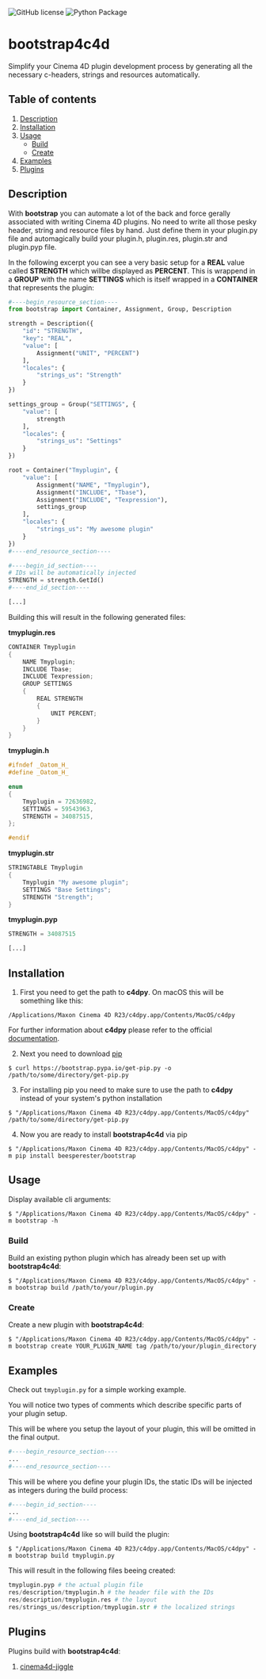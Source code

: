 ![GitHub license](https://img.shields.io/badge/license-MIT-blue.svg) ![Python Package](https://github.com/beesperester/cinema4d-bootstrap/workflows/Python%20Package/badge.svg?branch=main)

# bootstrap4c4d

Simplify your Cinema 4D plugin development process by generating all the necessary c-headers, strings and resources automatically.

## Table of contents
1. [Description](#Description)
1. [Installation](#Installation)
1. [Usage](#Usage)
    - [Build](#Build)
    - [Create](#Create)
1. [Examples](#Examples)
1. [Plugins](#Plugins)

## Description

With **bootstrap** you can automate a lot of the back and force gerally associated with writing Cinema 4D plugins. No need to write all those pesky header, string and resource files by hand. Just define them in your plugin.py file and automagically build your plugin.h, plugin.res, plugin.str and plugin.pyp file.

In the following excerpt you can see a very basic setup for a **REAL** value called **STRENGTH** which willbe displayed as **PERCENT**. This is wrappend in a **GROUP** with the name **SETTINGS** which is itself wrapped in a **CONTAINER** that represents the plugin:

```python
#----begin_resource_section----
from bootstrap import Container, Assignment, Group, Description

strength = Description({
    "id": "STRENGTH",
    "key": "REAL",
    "value": [
        Assignment("UNIT", "PERCENT")
    ],
    "locales": {
        "strings_us": "Strength"
    }
})

settings_group = Group("SETTINGS", {
    "value": [
        strength
    ],
    "locales": {
        "strings_us": "Settings"
    }
})

root = Container("Tmyplugin", {
    "value": [
        Assignment("NAME", "Tmyplugin"),
        Assignment("INCLUDE", "Tbase"),
        Assignment("INCLUDE", "Texpression"),
        settings_group
    ],
    "locales": {
        "strings_us": "My awesome plugin"
    }
})
#----end_resource_section----

#----begin_id_section----
# IDs will be automatically injected
STRENGTH = strength.GetId()
#----end_id_section----

[...]
```

Building this will result in the following generated files:

**tmyplugin.res**
```C++
CONTAINER Tmyplugin
{
    NAME Tmyplugin;
    INCLUDE Tbase;
    INCLUDE Texpression;
    GROUP SETTINGS
    {
        REAL STRENGTH
        {
            UNIT PERCENT;
        }
    }
}
```

**tmyplugin.h**
```C++
#ifndef _Oatom_H_
#define _Oatom_H_

enum
{
    Tmyplugin = 72636982,
    SETTINGS = 59543963,
    STRENGTH = 34087515,
};

#endif
```

**tmyplugin.str**
```C++
STRINGTABLE Tmyplugin
{
    Tmyplugin "My awesome plugin";
    SETTINGS "Base Settings";
    STRENGTH "Strength";
}
```

**tmyplugin.pyp**
```python
STRENGTH = 34087515

[...]
```

## Installation

1. First you need to get the path to **c4dpy**. On macOS this will be something like this:
```
/Applications/Maxon Cinema 4D R23/c4dpy.app/Contents/MacOS/c4dpy
```

For further information about **c4dpy** please refer to the official [documentation](https://developers.maxon.net/docs/Cinema4DPythonSDK/html/manuals/introduction/python_c4dpy.html).

2. Next you need to download [pip](https://pip.pypa.io/en/stable/installing/)
```
$ curl https://bootstrap.pypa.io/get-pip.py -o /path/to/some/directory/get-pip.py
```

3. For installing pip you need to make sure to use the path to **c4dpy** instead of your system's python  installation
```
$ "/Applications/Maxon Cinema 4D R23/c4dpy.app/Contents/MacOS/c4dpy" /path/to/some/directory/get-pip.py
```

4. Now you are ready to install **bootstrap4c4d** via pip
```
$ "/Applications/Maxon Cinema 4D R23/c4dpy.app/Contents/MacOS/c4dpy" -m pip install beesperester/bootstrap
```

## Usage

Display available cli arguments:

```
$ "/Applications/Maxon Cinema 4D R23/c4dpy.app/Contents/MacOS/c4dpy" -m bootstrap -h
```

### Build

Build an existing python plugin which has already been set up with **bootstrap4c4d**:

```
$ "/Applications/Maxon Cinema 4D R23/c4dpy.app/Contents/MacOS/c4dpy" -m bootstrap build /path/to/your/plugin.py
```

### Create

Create a new plugin with **bootstrap4c4d**:

```
$ "/Applications/Maxon Cinema 4D R23/c4dpy.app/Contents/MacOS/c4dpy" -m bootstrap create YOUR_PLUGIN_NAME tag /path/to/your/plugin_directory
```

## Examples

Check out `tmyplugin.py` for a simple working example.

You will notice two types of comments which describe specific parts of your plugin setup.

This will be where you setup the layout of your plugin, this will be omitted in the final output.

```python
#----begin_resource_section----
...
#----end_resource_section----
```

This will be where you define your plugin IDs, the static IDs will be injected as integers during the build process:

```python
#----begin_id_section----
...
#----end_id_section----
```

Using **bootstrap4c4d** like so will build the plugin:

```
$ "/Applications/Maxon Cinema 4D R23/c4dpy.app/Contents/MacOS/c4dpy" -m bootstrap build tmyplugin.py
```

This will result in the following files beeing created:

```python
tmyplugin.pyp # the actual plugin file
res/description/tmyplugin.h # the header file with the IDs
res/description/tmyplugin.res # the layout
res/strings_us/description/tmyplugin.str # the localized strings
```

## Plugins

Plugins build with **bootstrap4c4d**:

1. [cinema4d-jiggle](https://github.com/beesperester/cinema4d-jiggle)

